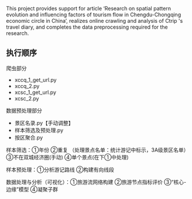 This project provides support for article ‘Research on spatial pattern evolution and influencing factors of tourism flow in Chengdu-Chongqing economic circle in China’, realizes online crawling and analysis of Ctrip 's travel diary, and completes the data preprocessing required for the research.



## 执行顺序

爬虫部分

* xccq_1_get_url.py
* xccq_2.py
* xcsc_1_get_url.py
* xcsc_2.py

数据预处理部分

* 景区名录.py【手动调整】
* 样本筛选及预处理.py
* 按区聚合.py









样本筛选：①年份 ②重复  （处理景点名单：统计游记中标示，3A级景区名单）  ③不在双城经济圈(手动)  ④单个景点(在下①中处理)

样本预处理：①分析游记路线 ②构建有向线段

数据处理与分析（可视化）：①旅游流网络构建   ②旅游节点指标评价    ③“核心-边缘”模型   ④凝聚子群